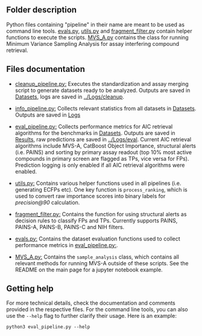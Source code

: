 ## Folder description
Python files containing "pipeline" in their name are meant to be used as command line tools. [evals.py](evals.py), [utils.py](utils.py) and [fragment_filter.py](fragment_filter.py) contain helper functions to execute the scripts. [MVS_A.py](MVS_A.py) contains the class for running Minimum Variance Sampling Analysis for assay interfering compound retrieval.  

## Files documentation
- [cleanup_pipeline.py:](cleanup_pipeline.py) Executes the standardization and assay merging script to generate datasets ready to be analyzed. Outputs are saved in [Datasets](../Datasets), logs are saved in [../Logs/cleanup](../Logs/cleanup).  

- [info_pipeline.py:](info_pipeline.py) Collects relevant statistics from all datasets in [Datasets](../Datasets). Outputs are saved in [Logs](../Logs)  

- [eval_pipeline.py:](eval_pipeline.py) Collects performance metrics for AIC retrieval algorithms for the benchmarks in [Datasets](../Datasets). Outputs are saved in [Results](../Results), raw predictions are saved in [../Logs/eval](../Logs/eval). Current AIC retrieval algorithms include MVS-A, CatBoost Object Importance, structural alerts (i.e. PAINS) and sorting by primary assay readout (top 10% most active compounds in primary screen are flagged as TPs, vice versa for FPs). Prediction logging is only enabled if all AIC retrieval algorithms were enabled.  

- [utils.py:](utils.py) Contains various helper functions used in all pipelines (i.e. generating ECFPs etc). One key function is `process_ranking`, which is used to convert raw importance scores into binary labels for *precision@90* calculation.  

- [fragment_filter.py:](fragment_filter.py) Contains the function for using structural alerts as decision rules to classify FPs and TPs. Currently supports PAINS, PAINS-A, PAINS-B, PAINS-C and NIH filters.  

- [evals.py:](evals.py) Contains the dataset evaluation functions used to collect performance metrics in [eval_pipeline.py:](eval_pipeline.py).  

- [MVS_A.py:](MVS_A.py) Contains the `sample_analysis` class, which contains all relevant methods for running MVS-A outside of these scripts. See the README on the main page for a jupyter notebook example.  

## Getting help
For more technical details, check the documentation and comments provided in the respective files. For the command line tools, you can also use the `--help` flag to further clarify their usage. Here is an example:  
```
python3 eval_pipeline.py --help
```


